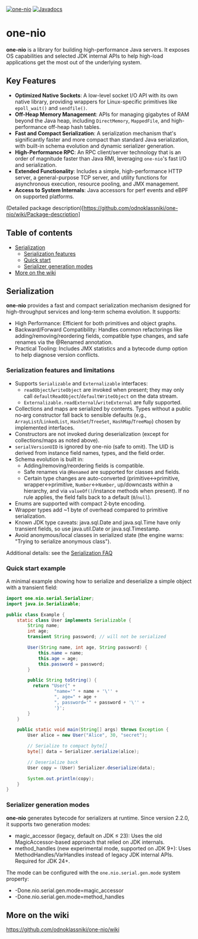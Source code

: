 [![one-nio](https://maven-badges.herokuapp.com/maven-central/ru.odnoklassniki/one-nio/badge.svg)](https://maven-badges.herokuapp.com/maven-central/ru.odnoklassniki/one-nio) [![Javadocs](http://www.javadoc.io/badge/ru.odnoklassniki/one-nio.svg)](http://www.javadoc.io/doc/ru.odnoklassniki/one-nio)

# one-nio

**one-nio** is a library for building high-performance Java servers.
It exposes OS capabilities and selected JDK internal APIs to help high-load applications get the most out of the underlying system.

## Key Features

- **Optimized Native Sockets**: A low-level socket I/O API with its own native library, providing wrappers for Linux-specific primitives like `epoll_wait()` and `sendfile()`.
- **Off-Heap Memory Management**: APIs for managing gigabytes of RAM beyond the Java heap, including `DirectMemory`, `MappedFile`, and high-performance off-heap hash tables.
- **Fast and Compact Serialization**: A serialization mechanism that's significantly faster and more compact than standard Java serialization, with built-in schema evolution and dynamic serializer generation.
- **High-Performance RPC**: An RPC client/server technology that is an order of magnitude faster than Java RMI, leveraging `one-nio`'s fast I/O and serialization.
- **Extended Functionality**: Includes a simple, high-performance HTTP server, a general-purpose TCP server, and utility functions for asynchronous execution, resource pooling, and JMX management.
- **Access to System Internals**: Java accessors for perf events and eBPF on supported platforms.

(Detailed package description)[https://github.com/odnoklassniki/one-nio/wiki/Package-description]

## Table of contents

- [Serialization](#serialization)
  - [Serialization features](#serialization-features-and-limitations)
  - [Quick start](#quick-start-example)
  - [Serializer generation modes](#serializer-generation-modes)
- [More on the wiki](#more-on-the-wiki)

## Serialization
**one-nio** provides a fast and compact serialization mechanism designed for high-throughput services and long-term schema evolution. It supports:

- High Performance: Efficient for both primitives and object graphs.
- Backward/Forward Compatibility: Handles common refactorings like adding/removing/reordering fields, compatible type changes, and safe renames via the @Renamed annotation.
- Practical Tooling: Includes JMX statistics and a bytecode dump option to help diagnose version conflicts.

### Serialization features and limitations

- Supports `Serializable` and `Externalizable` interfaces:
  - `readObject`/`writeObject` are invoked when present; they may only call `defaultReadObject`/`defaultWriteObject` on the data stream.
  - `Externalizable.readExternal`/`writeExternal` are fully supported.
- Collections and maps are serialized by contents. Types without a public no‑arg constructor fall back to sensible defaults (e.g., `ArrayList`/`LinkedList`, `HashSet`/`TreeSet`, `HashMap`/`TreeMap`) chosen by implemented interfaces.
- Constructors are not invoked during deserialization (except for collections/maps as noted above).
- `serialVersionUID` is ignored by one-nio (safe to omit). The UID is derived from instance field names, types, and the field order.
- Schema evolution is built in:
  - Adding/removing/reordering fields is compatible.
  - Safe renames via `@Renamed` are supported for classes and fields.
  - Certain type changes are auto-converted (primitive↔primitive, wrapper↔primitive, `Number`↔`Number`, up/downcasts within a hierarchy, and via `valueOf()`/instance methods when present). If no rule applies, the field falls back to a default (`0`/`null`).
- Enums are supported with compact 2‑byte encoding.
- Wrapper types add ~1 byte of overhead compared to primitive serialization.
- Known JDK type caveats: java.sql.Date and java.sql.Time have only transient fields, so use java.util.Date or java.sql.Timestamp.
- Avoid anonymous/local classes in serialized state (the engine warns: "Trying to serialize anonymous class").

Additional details: see the [Serialization FAQ](https://github.com/odnoklassniki/one-nio/wiki/Serialization-FAQ)

### Quick start example

A minimal example showing how to serialize and deserialize a simple object with a transient field:

```java
import one.nio.serial.Serializer;
import java.io.Serializable;

public class Example {
    static class User implements Serializable {
        String name;
        int age;
        transient String password; // will not be serialized

        User(String name, int age, String password) {
            this.name = name;
            this.age = age;
            this.password = password;
        }

        public String toString() {
          return "User{" +
                  "name='" + name + '\'' +
                  ", age=" + age +
                  ", password='" + password + '\'' +
                  '}';
        }
    }

    public static void main(String[] args) throws Exception {
        User alice = new User("Alice", 30, "secret");

        // Serialize to compact byte[]
        byte[] data = Serializer.serialize(alice);

        // Deserialize back
        User copy = (User) Serializer.deserialize(data);

        System.out.println(copy);
    }
}
```

### Serializer generation modes

**one-nio** generates bytecode for serializers at runtime. Since version 2.2.0, it supports two generation modes:

- magic_accessor (legacy, default on JDK ≤ 23): Uses the old MagicAccessor-based approach that relied on JDK internals.
- method_handles (new experimental mode, supported on JDK 9+): Uses MethodHandles/VarHandles instead of legacy JDK internal APIs. Required for JDK 24+.

The mode can be configured with the `one.nio.serial.gen.mode` system property:

- -Done.nio.serial.gen.mode=magic_accessor
- -Done.nio.serial.gen.mode=method_handles


## More on the wiki
https://github.com/odnoklassniki/one-nio/wiki
